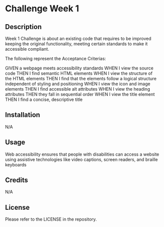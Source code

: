 # Challenge Week 1

## Description
Week 1 Challenge is about an existing code that requires to be improved keeping the original functionality, meeting certain standards to make it accessible compliant.

The following represent the Acceptance Criterias:

GIVEN a webpage meets accessibility standards
WHEN I view the source code
THEN I find semantic HTML elements
WHEN I view the structure of the HTML elements
THEN I find that the elements follow a logical structure independent of styling and positioning
WHEN I view the icon and image elements
THEN I find accessible alt attributes
WHEN I view the heading attributes
THEN they fall in sequential order
WHEN I view the title element
THEN I find a concise, descriptive title


## Installation
N/A

## Usage

Web accessibility ensures that people with disabilities can access a website using assistive technologies like video captions, screen readers, and braille keyboards

## Credits
N/A

## License

Please refer to the LICENSE in the repository.